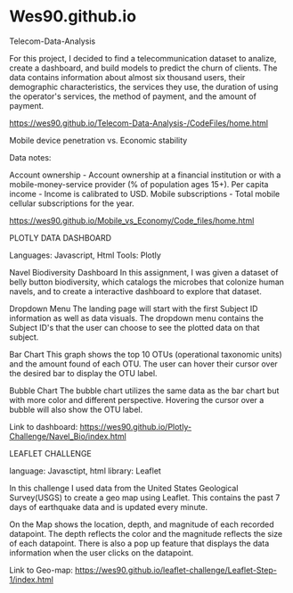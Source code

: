 # Wes90.github.io
Telecom-Data-Analysis

For this project, I decided to find a telecommunication dataset to analize, create a dashboard, and build models to predict the churn of clients. The data contains information about almost six thousand users, their demographic characteristics, the services they use, the duration of using the operator's services, the method of payment, and the amount of payment.

https://wes90.github.io/Telecom-Data-Analysis-/CodeFiles/home.html



Mobile device penetration vs. Economic stability

Data notes:

Account ownership - Account ownership at a financial institution or with a mobile-money-service provider (% of population ages 15+).
Per capita income - Income is calibrated to USD.
Mobile subscriptions - Total mobile cellular subscriptions for the year.

https://wes90.github.io/Mobile_vs_Economy/Code_files/home.html




PLOTLY DATA DASHBOARD

Languages: Javascript, Html Tools: Plotly

Navel Biodiversity Dashboard In this assignment, I was given a dataset of belly button biodiversity, which catalogs the microbes that colonize human navels, and to create a interactive dashboard to explore that dataset.

Dropdown Menu The landing page will start with the first Subject ID information as well as data visuals. The dropdown menu contains the Subject ID's that the user can choose to see the plotted data on that subject.

Bar Chart This graph shows the top 10 OTUs (operational taxonomic units) and the amount found of each OTU. The user can hover their cursor over the desired bar to display the OTU label.

Bubble Chart The bubble chart utilizes the same data as the bar chart but with more color and different perspective. Hovering the cursor over a bubble will also show the OTU label.

Link to dashboard: https://wes90.github.io/Plotly-Challenge/Navel_Bio/index.html




LEAFLET CHALLENGE

language: Javasctipt, html library: Leaflet

In this challenge I used data from the United States Geological Survey(USGS) to create a geo map using Leaflet. This contains the past 7 days of earthquake data and is updated every minute.

On the Map shows the location, depth, and magnitude of each recorded datapoint. The depth reflects the color and the magnitude reflects the size of each datapoint. There is also a pop up feature that displays the data information when the user clicks on the datapoint.

Link to Geo-map: https://wes90.github.io/leaflet-challenge/Leaflet-Step-1/index.html


